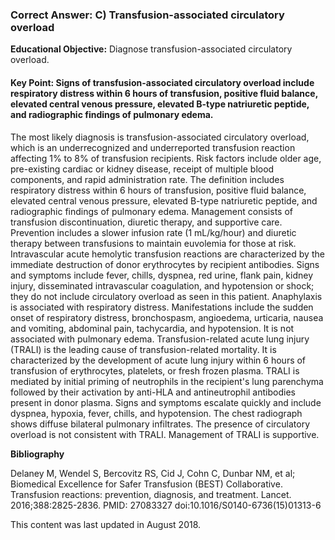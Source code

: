 
### Correct Answer: C) Transfusion-associated circulatory overload 

**Educational Objective:** Diagnose transfusion-associated circulatory overload.

#### **Key Point:** Signs of transfusion-associated circulatory overload include respiratory distress within 6 hours of transfusion, positive fluid balance, elevated central venous pressure, elevated B-type natriuretic peptide, and radiographic findings of pulmonary edema.

The most likely diagnosis is transfusion-associated circulatory overload, which is an underrecognized and underreported transfusion reaction affecting 1% to 8% of transfusion recipients. Risk factors include older age, pre-existing cardiac or kidney disease, receipt of multiple blood components, and rapid administration rate. The definition includes respiratory distress within 6 hours of transfusion, positive fluid balance, elevated central venous pressure, elevated B-type natriuretic peptide, and radiographic findings of pulmonary edema. Management consists of transfusion discontinuation, diuretic therapy, and supportive care. Prevention includes a slower infusion rate (1 mL/kg/hour) and diuretic therapy between transfusions to maintain euvolemia for those at risk.
Intravascular acute hemolytic transfusion reactions are characterized by the immediate destruction of donor erythrocytes by recipient antibodies. Signs and symptoms include fever, chills, dyspnea, red urine, flank pain, kidney injury, disseminated intravascular coagulation, and hypotension or shock; they do not include circulatory overload as seen in this patient.
Anaphylaxis is associated with respiratory distress. Manifestations include the sudden onset of respiratory distress, bronchospasm, angioedema, urticaria, nausea and vomiting, abdominal pain, tachycardia, and hypotension. It is not associated with pulmonary edema.
Transfusion-related acute lung injury (TRALI) is the leading cause of transfusion-related mortality. It is characterized by the development of acute lung injury within 6 hours of transfusion of erythrocytes, platelets, or fresh frozen plasma. TRALI is mediated by initial priming of neutrophils in the recipient's lung parenchyma followed by their activation by anti-HLA and antineutrophil antibodies present in donor plasma. Signs and symptoms escalate quickly and include dyspnea, hypoxia, fever, chills, and hypotension. The chest radiograph shows diffuse bilateral pulmonary infiltrates. The presence of circulatory overload is not consistent with TRALI. Management of TRALI is supportive.

**Bibliography**

Delaney M, Wendel S, Bercovitz RS, Cid J, Cohn C, Dunbar NM, et al; Biomedical Excellence for Safer Transfusion (BEST) Collaborative. Transfusion reactions: prevention, diagnosis, and treatment. Lancet. 2016;388:2825-2836. PMID: 27083327 doi:10.1016/S0140-6736(15)01313-6

This content was last updated in August 2018.